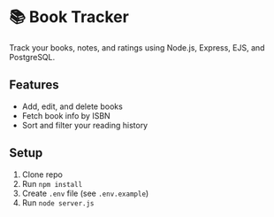 # 📚 Book Tracker

Track your books, notes, and ratings using Node.js, Express, EJS, and PostgreSQL.

## Features
- Add, edit, and delete books
- Fetch book info by ISBN
- Sort and filter your reading history

## Setup
1. Clone repo
2. Run `npm install`
3. Create `.env` file (see `.env.example`)
4. Run `node server.js`
